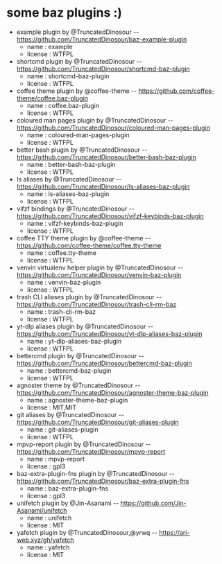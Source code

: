 # some baz plugins :)

-   example plugin by @TruncatedDinosour -- <https://github.com/TruncatedDinosour/baz-example-plugin>
    -   name : example
    -   license : WTFPL
-   shortcmd plugin by @TruncatedDinosour -- <https://github.com/TruncatedDinosour/shortcmd-baz-plugin>
    -   name : shortcmd-baz-plugin
    -   license : WTFPL
-   coffee theme plugin by @coffee-theme -- <https://github.com/coffee-theme/coffee.baz-plugin>
    -   name : coffee.baz-plugin
    -   license : WTFPL
-   coloured man pages plugin by @TruncatedDinosour -- <https://github.com/TruncatedDinosour/coloured-man-pages-plugin>
    -   name : coloured-man-pages-plugin
    -   license : WTFPL
-   better bash plugin by @TruncatedDinosour -- <https://github.com/TruncatedDinosour/better-bash-baz-plugin>
    -   name : better-bash-baz-plugin
    -   license : WTFPL
-   ls aliases by @TruncatedDinosour -- <https://github.com/TruncatedDinosour/ls-aliases-baz-plugin>
    -   name : ls-aliases-baz-plugin
    -   license : WTFPL
-   vifzf bindings by @TruncatedDinosour -- <https://github.com/TruncatedDinosour/vifzf-keybinds-baz-plugin>
    -   name : vifzf-keybinds-baz-plugin
    -   license : WTFPL
-   coffee TTY theme plugin by @coffee-theme -- <https://github.com/coffee-theme/coffee.tty-theme>
    -   name : coffee.tty-theme
    -   license : WTFPL
-   venvin virtualenv helper plugin by @TruncatedDinosour -- <https://github.com/TruncatedDinosour/venvin-baz-plugin>
    -   name : venvin-baz-plugin
    -   license : WTFPL
-   trash CLI aliases plugin by @TruncatedDinosour -- <https://github.com/TruncatedDinosour/trash-cli-rm-baz>
    -   name : trash-cli-rm-baz
    -   license : WTFPL
-   yt-dlp aliases plugin by @TruncatedDinosour -- <https://github.com/TruncatedDinosour/yt-dlp-aliases-baz-plugin>
    -   name : yt-dlp-aliases-baz-plugin
    -   license : WTFPL
-   bettercmd plugin by @TruncatedDinosour -- <https://github.com/TruncatedDinosour/bettercmd-baz-plugin>
    -   name : bettercmd-baz-plugin
    -   license : WTFPL
-   agnoster theme by @TruncatedDinosour -- <https://github.com/TruncatedDinosour/agnoster-theme-baz-plugin>
    -   name : agnoster-theme-baz-plugin
    -   license : MIT,MIT
-   git aliases by @TruncatedDinosour -- <https://github.com/TruncatedDinosour/git-aliases-plugin>
    -   name : git-aliases-plugin
    -   license : WTFPL
-   mpvp-report plugin by @TruncatedDinosour -- <https://github.com/TruncatedDinosour/mpvp-report>
    -   name : mpvp-report
    -   license : gpl3
-   baz-extra-plugin-fns plugin by @TruncatedDinosour -- <https://github.com/TruncatedDinosour/baz-extra-plugin-fns>
    -   name : baz-extra-plugin-fns
    -   license : gpl3
-   unifetch plugin by @Jin-Asanami -- <https://github.com/Jin-Asanami/unifetch>
    -   name : unifetch
    -   license : MIT
-   yafetch plugin by @TruncatedDinosour,@yrwq -- <https://ari-web.xyz/gh/yafetch>
    -   name : yafetch
    -   license : MIT
